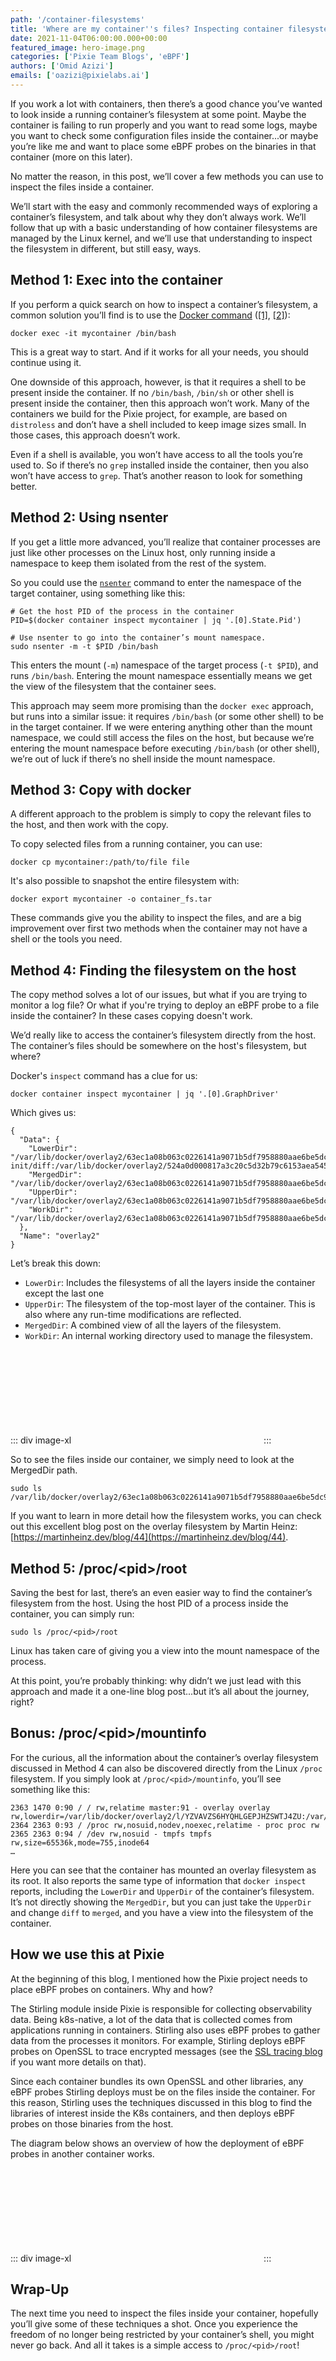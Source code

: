 ```yaml
---
path: '/container-filesystems'
title: 'Where are my container''s files? Inspecting container filesystems'
date: 2021-11-04T06:00:00.000+00:00
featured_image: hero-image.png
categories: ['Pixie Team Blogs', 'eBPF']
authors: ['Omid Azizi']
emails: ['oazizi@pixielabs.ai']
---
```


If you work a lot with containers, then there’s a good chance you’ve wanted to look inside a running container’s filesystem at some point. Maybe the container is failing to run properly and you want to read some logs, maybe you want to check some configuration files inside the container...or maybe you’re like me and want to place some eBPF probes on the binaries in that container (more on this later).

No matter the reason, in this post, we’ll cover a few methods you can use to inspect the files inside a container.

We’ll start with the easy and commonly recommended ways of exploring a container’s filesystem, and talk about why they don’t always work. We’ll follow that up with a basic understanding of how container filesystems are managed by the Linux kernel, and we’ll use that understanding to inspect the filesystem in different, but still easy, ways.

## Method 1: Exec into the container

If you perform a quick search on how to inspect a container’s filesystem, a common solution you’ll find is to use the [Docker command](https://docs.docker.com/engine/reference/commandline/exec/) ([[1]](https://stackoverflow.com/questions/20813486/exploring-docker-containers-file-system), [[2]](https://www.baeldung.com/ops/docker-container-filesystem)):

```
docker exec -it mycontainer /bin/bash
```

This is a great way to start. And if it works for all your needs, you should continue using it.

One downside of this approach, however, is that it requires a shell to be present inside the container. If no `/bin/bash`, `/bin/sh` or other shell is present inside the container, then this approach won’t work. Many of the containers we build for the Pixie project, for example, are based on `distroless` and don’t have a shell included to keep image sizes small. In those cases, this approach doesn’t work.

Even if a shell is available, you won’t have access to all the tools you’re used to. So if there’s no `grep` installed inside the container, then you also won’t have access to `grep`. That’s another reason to look for something better.

## Method 2: Using nsenter

If you get a little more advanced, you’ll realize that container processes are just like other processes on the Linux host, only running inside a namespace to keep them isolated from the rest of the system.

So you could use the [`nsenter`](https://man7.org/linux/man-pages/man1/nsenter.1.html) command to enter the namespace of the target container, using something like this:

```
# Get the host PID of the process in the container
PID=$(docker container inspect mycontainer | jq '.[0].State.Pid')

# Use nsenter to go into the container’s mount namespace.
sudo nsenter -m -t $PID /bin/bash
```

This enters the mount (`-m`) namespace of the target process (`-t $PID`), and runs `/bin/bash`. Entering the mount namespace essentially means we get the view of the filesystem that the container sees.

This approach may seem more promising than the `docker exec` approach, but runs into a similar issue: it requires `/bin/bash` (or some other shell) to be in the target container. If we were entering anything other than the mount namespace, we could still access the files on the host, but because we’re entering the mount namespace before executing `/bin/bash` (or other shell), we’re out of luck if there’s no shell inside the mount namespace.

## Method 3: Copy with docker

A different approach to the problem is simply to copy the relevant files to the host, and then work with the copy.

To copy selected files from a running container, you can use:

```
docker cp mycontainer:/path/to/file file
```

It's also possible to snapshot the entire filesystem with:
```
docker export mycontainer -o container_fs.tar
```

These commands give you the ability to inspect the files, and are a big improvement over first two methods when the container may not have a shell or the tools you need.

## Method 4: Finding the filesystem on the host

The copy method solves a lot of our issues, but what if you are trying to monitor a log file? Or what if you're trying to deploy an eBPF probe to a file inside the container? In these cases copying doesn't work. 

We’d really like to access the container’s filesystem directly from the host. The container’s files should be somewhere on the host's filesystem, but where?

Docker's `inspect` command has a clue for us:
```
docker container inspect mycontainer | jq '.[0].GraphDriver'
```

Which gives us:

```
{
  "Data": {
    "LowerDir": "/var/lib/docker/overlay2/63ec1a08b063c0226141a9071b5df7958880aae6be5dc9870a279a13ff7134ab-init/diff:/var/lib/docker/overlay2/524a0d000817a3c20c5d32b79c6153aea545ced8eed7b78ca25e0d74c97efc0d/diff",
    "MergedDir": "/var/lib/docker/overlay2/63ec1a08b063c0226141a9071b5df7958880aae6be5dc9870a279a13ff7134ab/merged",
    "UpperDir": "/var/lib/docker/overlay2/63ec1a08b063c0226141a9071b5df7958880aae6be5dc9870a279a13ff7134ab/diff",
    "WorkDir": "/var/lib/docker/overlay2/63ec1a08b063c0226141a9071b5df7958880aae6be5dc9870a279a13ff7134ab/work"
  },
  "Name": "overlay2"
}
```

Let’s break this down:
 - `LowerDir`: Includes the filesystems of all the layers inside the container except the last one
 - `UpperDir`: The filesystem of the top-most layer of the container. This is also where any run-time modifications are reflected.
 - `MergedDir`: A combined view of all the layers of the filesystem.
 - `WorkDir`: An internal working directory used to manage the filesystem.

::: div image-xl
<svg title='Structure of container filesystems based on overlayfs.' src='overlayfs.png' />
:::

So to see the files inside our container, we simply need to look at the MergedDir path.

```
sudo ls /var/lib/docker/overlay2/63ec1a08b063c0226141a9071b5df7958880aae6be5dc9870a279a13ff7134ab/merged
```

If you want to learn in more detail how the filesystem works, you can check out this excellent blog post on the overlay filesystem by Martin Heinz: [https://martinheinz.dev/blog/44](https://martinheinz.dev/blog/44).

## Method 5: /proc/&lt;pid&gt;/root

Saving the best for last, there’s an even easier way to find the container’s filesystem from the host. Using the host PID of a process inside the container, you can simply run:

```
sudo ls /proc/<pid>/root
```

Linux has taken care of giving you a view into the mount namespace of the process.

At this point, you’re probably thinking: why didn’t we just lead with this approach and made it a one-line blog post...but it’s all about the journey, right?

## Bonus: /proc/&lt;pid&gt;/mountinfo
For the curious, all the information about the container’s overlay filesystem discussed in Method 4 can also be discovered directly from the Linux `/proc` filesystem. If you simply look at `/proc/<pid>/mountinfo`, you’ll see something like this:

```
2363 1470 0:90 / / rw,relatime master:91 - overlay overlay rw,lowerdir=/var/lib/docker/overlay2/l/YZVAVZS6HYQHLGEPJHZSWTJ4ZU:/var/lib/docker/overlay2/l/ZYW5O24UWWKAUH6UW7K2DGV3PB,upperdir=/var/lib/docker/overlay2/63ec1a08b063c0226141a9071b5df7958880aae6be5dc9870a279a13ff7134ab/diff,workdir=/var/lib/docker/overlay2/63ec1a08b063c0226141a9071b5df7958880aae6be5dc9870a279a13ff7134ab/work
2364 2363 0:93 / /proc rw,nosuid,nodev,noexec,relatime - proc proc rw
2365 2363 0:94 / /dev rw,nosuid - tmpfs tmpfs rw,size=65536k,mode=755,inode64
…
```

Here you can see that the container has mounted an overlay filesystem as its root. It also reports the same type of information that `docker inspect` reports, including the `LowerDir` and `UpperDir` of the container’s filesystem. It’s not directly showing the `MergedDir`, but you can just take the `UpperDir` and change `diff` to `merged`, and you have a view into the filesystem of the container.

## How we use this at Pixie
At the beginning of this blog, I mentioned how the Pixie project needs to place eBPF probes on containers. Why and how?

The Stirling module inside Pixie is responsible for collecting observability data. Being k8s-native, a lot of the data that is collected comes from applications running in containers. Stirling also uses eBPF probes to gather data from the processes it monitors. For example, Stirling deploys eBPF probes on OpenSSL to trace encrypted messages (see the [SSL tracing blog](https://blog.px.dev/ebpf-openssl-tracing/) if you want more details on that).

Since each container bundles its own OpenSSL and other libraries, any eBPF probes Stirling deploys must be on the files inside the container. For this reason, Stirling uses the techniques discussed in this blog to find the libraries of interest inside the K8s containers, and then deploys eBPF probes on those binaries from the host.

The diagram below shows an overview of how the deployment of eBPF probes in another container works.


::: div image-xl
<svg title='Stirling deploys eBPF probes on other containers by mounting the host filesystem, and then finding the target container filesystem on the host.' src='accessing-container-files.png' />
:::

## Wrap-Up

The next time you need to inspect the files inside your container, hopefully you’ll give some of these techniques a shot. Once you experience the freedom of no longer being restricted by your container’s shell, you might never go back. And all it takes is a simple access to `/proc/<pid>/root`! 

